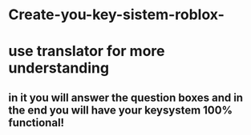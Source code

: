# Create-you-key-sistem-roblox-

# use translator for more understanding 

## in it you will answer the question boxes and in the end you will have your keysystem 100% functional! 
